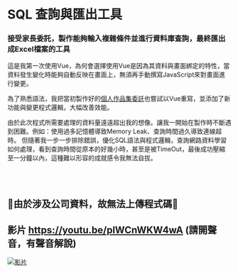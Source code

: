 # SQL 查詢與匯出工具

### 接受家長委託，製作能夠輸入複雜條件並進行資料庫查詢，最終匯出成Excel檔案的工具
這是我第一次使用Vue，為何會選擇使用Vue是因為其資料與畫面綁定的特性，當資料發生變化時能夠自動反映在畫面上，無須再手動撰寫JavaScript來對畫面進行變更。

為了熟悉語法，我把當初製作好的[個人作品集委託](https://github.com/Zhunan-Li/Projects/tree/main/Porfolio)也嘗試以Vue重寫，並添加了新功能與變更程式邏輯，大幅改善效能。

由於此次程式所需要處理的資料量遠遠超出我的想像。讓我一開始在製作時不斷遇到困難。例如：使用過多記憶體導致Memory Leak、查詢時間過久導致連線超時。
但隨著我一步一步排除錯誤，優化SQL語法與程式邏輯，查詢網路資料學習如何處理，看到查詢時間從原本的好幾小時，甚至是被TimeOut，最後成功壓縮至一分鐘以內，這種難以形容的成就感令我無法自拔。

<br>
<br>

## 🔺由於涉及公司資料，故無法上傳程式碼🔺

## 影片 https://youtu.be/plWCnWKW4wA (請開聲音，有聲音解說)
[![影片](https://img.youtube.com/vi/plWCnWKW4wA/maxresdefault.jpg)](https://youtu.be/plWCnWKW4wA)

